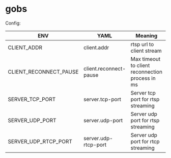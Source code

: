 # gobs

Config:

| ENV                    | YAML                   | Meaning                                          | Example                         |
|------------------------|------------------------|--------------------------------------------------|---------------------------------|
| CLIENT_ADDR            | client.addr            | rtsp url to client stream                        | "rtsp://192.168.1.66:8554/live" |
| CLIENT_RECONNECT_PAUSE | client.reconnect-pause | Max timeout to client reconnection process in ms | 20000                           |
| SERVER_TCP_PORT        | server.tcp-port        | Server tcp port for rtsp streaming               | 8554                            |
| SERVER_UDP_PORT        | server.udp-port        | Server udp port for rtsp streaming               | 8000                            |
| SERVER_UDP_RTCP_PORT   | server.udp-rtcp-port   | Server udp port for rtcp streaming               | 8001                            |
